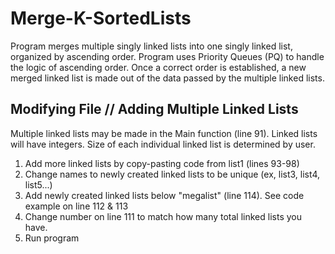 # Merge-K-SortedLists
Program merges multiple singly linked lists into one singly linked list, organized by ascending order. Program uses Priority Queues (PQ) to handle the logic of ascending order. Once a correct order is established, a new merged linked list is made out of the data passed by the multiple linked lists.

## Modifying File // Adding Multiple Linked Lists
Multiple linked lists may be made in the Main function (line 91). Linked lists will have integers. Size of each individual linked list is determined by user. 
1. Add more linked lists by copy-pasting code from list1 (lines 93-98)
2. Change names to newly created linked lists to be unique (ex, list3, list4, list5...)
3. Add newly created linked lists below "megalist" (line 114). See code example on line 112 & 113
4. Change number on line 111 to match how many total linked lists you have. 
5. Run program
